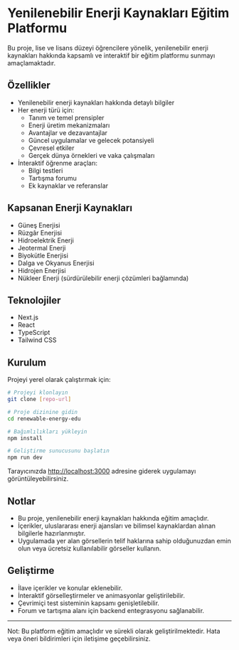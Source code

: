 # Yenilenebilir Enerji Kaynakları Eğitim Platformu

Bu proje, lise ve lisans düzeyi öğrencilere yönelik, yenilenebilir enerji kaynakları hakkında kapsamlı ve interaktif bir eğitim platformu sunmayı amaçlamaktadır.

## Özellikler

- Yenilenebilir enerji kaynakları hakkında detaylı bilgiler
- Her enerji türü için:
  - Tanım ve temel prensipler
  - Enerji üretim mekanizmaları
  - Avantajlar ve dezavantajlar
  - Güncel uygulamalar ve gelecek potansiyeli
  - Çevresel etkiler
  - Gerçek dünya örnekleri ve vaka çalışmaları
- İnteraktif öğrenme araçları:
  - Bilgi testleri
  - Tartışma forumu
  - Ek kaynaklar ve referanslar

## Kapsanan Enerji Kaynakları

- Güneş Enerjisi
- Rüzgâr Enerjisi
- Hidroelektrik Enerji
- Jeotermal Enerji
- Biyokütle Enerjisi
- Dalga ve Okyanus Enerjisi
- Hidrojen Enerjisi
- Nükleer Enerji (sürdürülebilir enerji çözümleri bağlamında)

## Teknolojiler

- Next.js
- React
- TypeScript
- Tailwind CSS

## Kurulum

Projeyi yerel olarak çalıştırmak için:

```bash
# Projeyi klonlayın
git clone [repo-url]

# Proje dizinine gidin
cd renewable-energy-edu

# Bağımlılıkları yükleyin
npm install

# Geliştirme sunucusunu başlatın
npm run dev
```

Tarayıcınızda [http://localhost:3000](http://localhost:3000) adresine giderek uygulamayı görüntüleyebilirsiniz.

## Notlar

- Bu proje, yenilenebilir enerji kaynakları hakkında eğitim amaçlıdır.
- İçerikler, uluslararası enerji ajansları ve bilimsel kaynaklardan alınan bilgilerle hazırlanmıştır.
- Uygulamada yer alan görsellerin telif haklarına sahip olduğunuzdan emin olun veya ücretsiz kullanılabilir görseller kullanın.

## Geliştirme

- İlave içerikler ve konular eklenebilir.
- İnteraktif görselleştirmeler ve animasyonlar geliştirilebilir.
- Çevrimiçi test sisteminin kapsamı genişletilebilir.
- Forum ve tartışma alanı için backend entegrasyonu sağlanabilir.


---

Not: Bu platform eğitim amaçlıdır ve sürekli olarak geliştirilmektedir. Hata veya öneri bildirimleri için iletişime geçebilirsiniz.
